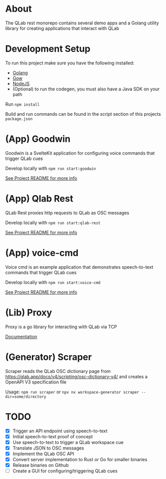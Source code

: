 # About

The QLab rest monorepo contains several demo apps and a Golang utility library for creating applications that interact with QLab

# Development Setup

To run this project make sure you have the following installed:

- [Golang](https://go.dev/dl/)
- [Gow](https://github.com/mitranim/gow)
- [NodeJS](https://nodejs.org/en/)
- (Optional) to run the codegen, you must also have a Java SDK on your path

Run `npm install`

Build and run commands can be found in the script section of this projects `package.json`

# (App) Goodwin

Goodwin is a SvelteKit application for configuring voice commands that trigger QLab cues

Develop locally with `npm run start:goodwin`

[See Project README for more info](./apps/goodwin/README.md)

# (App) Qlab Rest

QLab Rest proxies http requests to QLab as OSC messages

Develop locally with `npm run start:qlab-rest`

[See Project README for more info](./apps/qlab-rest/README.md)

# (App) voice-cmd

Voice cmd is an example application that demonstrates speech-to-text commands that trigger QLab cues

Develop locally with `npm run start:voice-cmd`

[See Project README for more info](./apps/voice-cmd/README.md)

# (Lib) Proxy

Proxy is a go library for interacting with QLab via TCP

[Documentation](https://pkg.go.dev/github.com/jacksloan/qlab-rest/libs/proxy)

# (Generator) Scraper

Scraper reads the QLab OSC dictionary page from https://qlab.app/docs/v4/scripting/osc-dictionary-v4/ and creates a OpenAPI V3 specification file

Usage: `npm run scraper` or `npx nx workspace-generator scraper --dir=some/directory`

# TODO

- [x] Trigger an API endpoint using speech-to-text
- [x] Initial speech-to-text proof of concept
- [x] Use speech-to-text to trigger a QLab workspace cue
- [x] Translate JSON to OSC messages
- [x] Implement the QLab OSC API
- [x] Convert server implementation to Rust or Go for smaller binaries
- [x] Release binaries on Github 
- [ ] Create a GUI for configuring/triggering QLab cues
